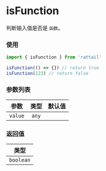 # isFunction

判断输入值是否是 `函数`。

### 使用

```ts
import { isFunction } from 'rattail'

isFunction(() => {}) // return true
isFunction(123) // return false
```

### 参数列表

| 参数    | 类型  | 默认值 |
| ------- | :---: | -----: |
| `value` | `any` |        |

### 返回值

|   类型    |
| :-------: |
| `boolean` |
